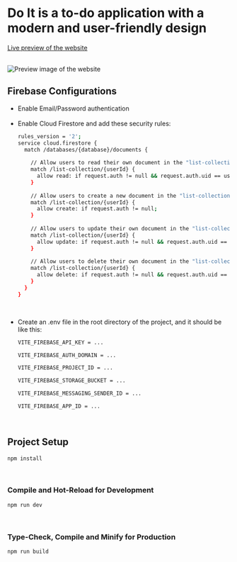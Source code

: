 # Do It is a to-do application with a modern and user-friendly design

<a href="https://do-it-reactjs.web.app/">Live preview of the website</a>

<br/>

<img src="https://github.com/ozgurogztrk/ozgurogztrk/blob/main/do-it.png?raw=true" alt="Preview image of the website">

<br/>

## Firebase Configurations
<ul>
  <li>Enable Email/Password authentication</li>
  
<br/>
  
  <li>Enable Cloud Firestore and add these security rules:
  
```sh
rules_version = '2';
service cloud.firestore {
  match /databases/{database}/documents {
  
    // Allow users to read their own document in the "list-collection" collection
    match /list-collection/{userId} {
      allow read: if request.auth != null && request.auth.uid == userId;
    }
    
    // Allow users to create a new document in the "list-collection" collection
    match /list-collection/{userId} {
      allow create: if request.auth != null;
    }
    
    // Allow users to update their own document in the "list-collection" collection
    match /list-collection/{userId} {
      allow update: if request.auth != null && request.auth.uid == userId;
    }
    
    // Allow users to delete their own document in the "list-collection" collection
    match /list-collection/{userId} {
      allow delete: if request.auth != null && request.auth.uid == userId;
    }
  }
}

```
  </li>
  
<br/>
  
<li><p>Create an .env file in the root directory of the project, and it should be like this:</p>

```sh
VITE_FIREBASE_API_KEY = ...

VITE_FIREBASE_AUTH_DOMAIN = ...

VITE_FIREBASE_PROJECT_ID = ...

VITE_FIREBASE_STORAGE_BUCKET = ...

VITE_FIREBASE_MESSAGING_SENDER_ID = ...

VITE_FIREBASE_APP_ID = ...
```
  </li>
</ul>

<br/>

## Project Setup
```sh
npm install
```

<br/>

### Compile and Hot-Reload for Development

```sh
npm run dev
```

<br/>

### Type-Check, Compile and Minify for Production

```sh
npm run build
```
